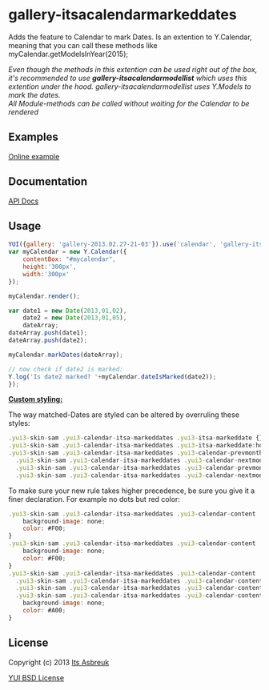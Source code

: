 gallery-itsacalendarmarkeddates
===============================

Adds the feature to Calendar to mark Dates.
Is an extention to Y.Calendar, meaning that you can call these methods like myCalendar.getModelsInYear(2015);

<i>Even though the methods in this extention can be used right out of the box, it's recommended to use
<b>gallery-itsacalendarmodellist</b> which uses this extention under the hood. gallery-itsacalendarmodellist uses Y.Models to mark the dates.
<br />All Module-methods can be called without waiting for the Calendar to be rendered</i>

Examples
--------
[Online example](http://projects.itsasbreuk.nl/examples/itsacalendarmarkeddates/index.html)

Documentation
--------------

[API Docs](http://projects.itsasbreuk.nl/apidocs/classes/ITSACalendarMarkedDates.html)

Usage
-----

```js
YUI({gallery: 'gallery-2013.02.27-21-03'}).use('calendar', 'gallery-itsacalendarmarkeddates', function(Y) {
var myCalendar = new Y.Calendar({
    contentBox: "#mycalendar",
    height:'300px',
    width:'300px'
});

myCalendar.render();

var date1 = new Date(2013,01,02),
    date2 = new Date(2013,01,05),
    dateArray;
dateArray.push(date1);
dateArray.push(date2);

myCalendar.markDates(dateArray);

// now check if date2 is marked:
Y.log('Is date2 marked? '+myCalendar.dateIsMarked(date2));
});
```

<u><b>Custom styling:</b></u>

The way matched-Dates are styled can be altered by overruling these styles:
```js
.yui3-skin-sam .yui3-calendar-itsa-markeddates .yui3-itsa-markeddate {}
.yui3-skin-sam .yui3-calendar-itsa-markeddates .yui3-itsa-markeddate:hover {}
.yui3-skin-sam .yui3-calendar-itsa-markeddates .yui3-calendar-prevmonth-day.yui3-itsa-markeddate,
  .yui3-skin-sam .yui3-calendar-itsa-markeddates .yui3-calendar-nextmonth-day.yui3-itsa-markeddate,
  .yui3-skin-sam .yui3-calendar-itsa-markeddates .yui3-calendar-prevmonth-day.yui3-itsa-markeddate:hover,
  .yui3-skin-sam .yui3-calendar-itsa-markeddates .yui3-calendar-nextmonth-day.yui3-itsa-markeddate:hover {}
```

To make sure your new rule takes higher precedence, be sure you give it a finer declaration. For example no dots but red color:
```js
.yui3-skin-sam .yui3-calendar-itsa-markeddates .yui3-calendar-content .yui3-itsa-markeddate {
    background-image: none;
    color: #F00;
}
.yui3-skin-sam .yui3-calendar-itsa-markeddates .yui3-calendar-content .yui3-itsa-markeddate:hover {
    background-image: none;
    color: #F00;
}
.yui3-skin-sam .yui3-calendar-itsa-markeddates .yui3-calendar-content .yui3-calendar-prevmonth-day.yui3-itsa-markeddate,
  .yui3-skin-sam .yui3-calendar-itsa-markeddates .yui3-calendar-content .yui3-calendar-nextmonth-day.yui3-itsa-markeddate,
  .yui3-skin-sam .yui3-calendar-itsa-markeddates .yui3-calendar-content .yui3-calendar-prevmonth-day.yui3-itsa-markeddate:hover,
  .yui3-skin-sam .yui3-calendar-itsa-markeddates .yui3-calendar-content .yui3-calendar-nextmonth-day.yui3-itsa-markeddate:hover {
    background-image: none;
    color: #A00;
}
```

License
-------

Copyright (c) 2013 [Its Asbreuk](http://http://itsasbreuk.nl)

[YUI BSD License](http://developer.yahoo.com/yui/license.html)
